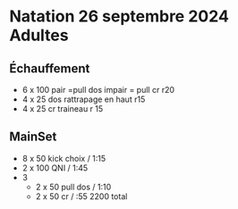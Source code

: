# Natation 26 septembre 2024 Adultes
## Échauffement
*  6 x 100 pair =pull dos impair = pull cr r20
*  4 x 25 dos rattrapage en haut r15
*  4 x 25 cr traineau r 15
## MainSet
* 8 x 50 kick choix / 1:15 
* 2 x 100 QNI / 1:45 
* 3 
    * 2 x 50 pull dos / 1:10
    * 2 x 50 cr / :55
2200 total
